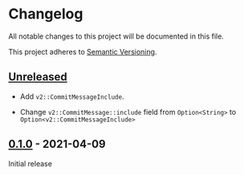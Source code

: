 # Changelog

All notable changes to this project will be documented in this file.

This project adheres to [Semantic Versioning](https://semver.org).

<!--
Note: In this file, do not use the hard wrap in the middle of a sentence for compatibility with GitHub comment style markdown rendering.
-->

## [Unreleased]

- Add `v2::CommitMessageInclude`.

- Change `v2::CommitMessage::include` field from `Option<String>` to `Option<v2::CommitMessageInclude>`

## [0.1.0] - 2021-04-09

Initial release

[Unreleased]: https://github.com/taiki-e/dependabot-config/compare/v0.1.0...HEAD
[0.1.0]: https://github.com/taiki-e/dependabot-config/releases/tag/v0.1.0
